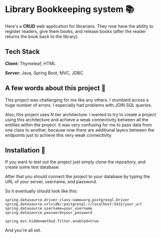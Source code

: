 
# Library Bookkeeping system 📚

Here's a __CRUD__ web application for librarians. They now have the ability to register readers, give them books, and release books (after the reader returns the book back to the library).

## Tech Stack

**Client:** Thymeleaf, HTML

**Server:** Java, Spring Boot, MVC, JDBC


## A few words about this project 👀
This project was challanging for me like any others. I stumbled across a huge number of errors. I especially had problems with JOIN SQL queries.

Also, this project uses N tier architecture. I wanted to try to create a project using this architecture and achieve a weak connectivity between all the entities within the project. 
It was very confusing for me to pass data from one class to another, because now there are additional layers between the endpoints just to achieve this very weak connectivity
## Installation 🔧

If you want to test out the project just simply clone the repository, and create some test database.

After that you should connect the project to your database by typing the URL of your server, username, and password.

So it eventually should look like this:

```
spring.datasource.driver-class-name=org.postgresql.Driver
spring.datasource.url=jdbc:postgresql://localhost:5432/your_url
spring.datasource.username=your_username
spring.datasource.password=your_password

spring.mvc.hiddenmethod.filter.enabled=true
```
    
And you're all set.
